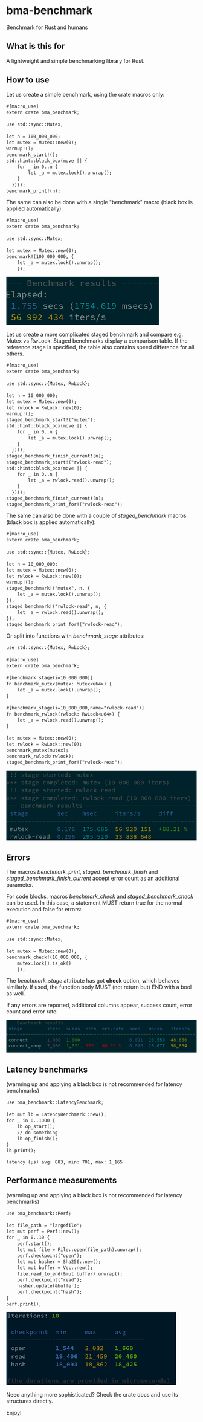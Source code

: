 # bma-benchmark

Benchmark for Rust and humans

## What is this for

A lightweight and simple benchmarking library for Rust.

## How to use

Let us create a simple benchmark, using the crate macros only:

```rust,ignore
#[macro_use]
extern crate bma_benchmark;

use std::sync::Mutex;

let n = 100_000_000;
let mutex = Mutex::new(0);
warmup!();
benchmark_start!();
std::hint::black_box(move || {
    for _ in 0..n {
        let _a = mutex.lock().unwrap();
    }
  })();
benchmark_print!(n);
```

The same can also be done with a single "benchmark" macro (black box is applied
automatically):

```rust,ignore
#[macro_use]
extern crate bma_benchmark;

use std::sync::Mutex;

let mutex = Mutex::new(0);
benchmark!(100_000_000, {
    let _a = mutex.lock().unwrap();
    });
```

![Simple benchmark result](https://raw.githubusercontent.com/alttch/bma-benchmark/main/simple.png)

Let us create a more complicated staged benchmark and compare e.g. Mutex vs
RwLock. Staged benchmarks display a comparison table. If the reference stage is
specified, the table also contains speed difference for all others.

```rust,ignore
#[macro_use]
extern crate bma_benchmark;

use std::sync::{Mutex, RwLock};

let n = 10_000_000;
let mutex = Mutex::new(0);
let rwlock = RwLock::new(0);
warmup!();
staged_benchmark_start!("mutex");
std::hint::black_box(move || {
    for _ in 0..n {
        let _a = mutex.lock().unwrap();
    }
  })();
staged_benchmark_finish_current!(n);
staged_benchmark_start!("rwlock-read");
std::hint::black_box(move || {
    for _ in 0..n {
        let _a = rwlock.read().unwrap();
    }
  })();
staged_benchmark_finish_current!(n);
staged_benchmark_print_for!("rwlock-read");
```

The same can also be done with a couple of *staged_benchmark* macros (black box
is applied automatically):

```rust,ignore
#[macro_use]
extern crate bma_benchmark;

use std::sync::{Mutex, RwLock};

let n = 10_000_000;
let mutex = Mutex::new(0);
let rwlock = RwLock::new(0);
warmup!();
staged_benchmark!("mutex", n, {
    let _a = mutex.lock().unwrap();
});
staged_benchmark!("rwlock-read", n, {
    let _a = rwlock.read().unwrap();
});
staged_benchmark_print_for!("rwlock-read");
```

Or split into functions with *benchmark_stage* attributes:

```rust,ignore
use std::sync::{Mutex, RwLock};

#[macro_use]
extern crate bma_benchmark;

#[benchmark_stage(i=10_000_000)]
fn benchmark_mutex(mutex: Mutex<u64>) {
    let _a = mutex.lock().unwrap();
}

#[benchmark_stage(i=10_000_000,name="rwlock-read")]
fn benchmark_rwlock(rwlock: RwLock<u64>) {
    let _a = rwlock.read().unwrap();
}

let mutex = Mutex::new(0);
let rwlock = RwLock::new(0);
benchmark_mutex(mutex);
benchmark_rwlock(rwlock);
staged_benchmark_print_for!("rwlock-read");
```

![Simple benchmark result](https://raw.githubusercontent.com/alttch/bma-benchmark/main/staged.png)

## Errors

The macros *benchmark_print*, *staged_benchmark_finish* and
*staged_benchmark_finish_current* accept error count as an additional
parameter.

For code blocks, macros *benchmark_check* and *staged_benchmark_check* can be
used. In this case, a statement MUST return true for the normal execution and
false for errors:

```rust.ignore
#[macro_use]
extern crate bma_benchmark;

use std::sync::Mutex;

let mutex = Mutex::new(0);
benchmark_check!(10_000_000, {
    mutex.lock().is_ok()
    });
```

The *benchmark_stage* attribute has got **check** option, which behaves
similarly. If used, the function body MUST (not return but) END with a bool as
well.

If any errors are reported, additional columns appear, success count, error
count and error rate:

![Simple benchmark result](https://raw.githubusercontent.com/alttch/bma-benchmark/main/errors.png)

## Latency benchmarks

(warming up and applying a black box is not recommended for latency benchmarks)

```rust,ignore
use bma_benchmark::LatencyBenchmark;

let mut lb = LatencyBenchmark::new();
for _ in 0..1000 {
    lb.op_start();
    // do something
    lb.op_finish();
}
lb.print();
```

```ignore
latency (μs) avg: 883, min: 701, max: 1_165
```

## Performance measurements

(warming up and applying a black box is not recommended for latency benchmarks)

```rust,ignore
use bma_benchmark::Perf;

let file_path = "largefile";
let mut perf = Perf::new();
for _ in 0..10 {
    perf.start();
    let mut file = File::open(file_path).unwrap();
    perf.checkpoint("open");
    let mut hasher = Sha256::new();
    let mut buffer = Vec::new();
    file.read_to_end(&mut buffer).unwrap();
    perf.checkpoint("read");
    hasher.update(&buffer);
    perf.checkpoint("hash");
}
perf.print();
```

![Perf](https://raw.githubusercontent.com/alttch/bma-benchmark/main/perf1.png)

Need anything more sophisticated? Check the crate docs and use its structures
directly.

Enjoy!
